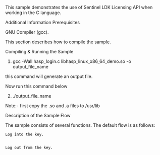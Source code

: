 
This sample demonstrates the use of Sentinel LDK Licensing API when working in the C language.

Additional Information
Prerequisites

GNU Compiler (gcc).

This section describes how to compile the sample.

Compiling & Running the Sample



1.  gcc -Wall hasp_login.c libhasp_linux_x86_64_demo.so -o output_file_name

this command will generate an output file. 

Now run this command below

2. ./output_file_name

Note:- first copy the .so and .a files to /usr/lib


Description of the Sample Flow

The sample consists of several functions. The default flow is as follows:

    Log into the key.

 
    Log out from the key.





